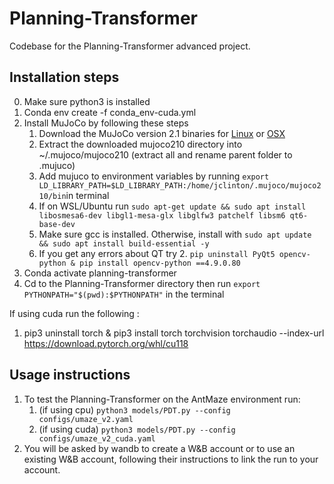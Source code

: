 # Planning-Transformer

Codebase for the Planning-Transformer advanced project.

## Installation steps

0. Make sure python3 is installed
1. Conda env create -f conda_env-cuda.yml
2. Install MuJoCo by following these steps
   1. Download the MuJoCo version 2.1 binaries for [Linux](https://mujoco.org/download/mujoco210-linux-x86_64.tar.gz) or [OSX](https://mujoco.org/download/mujoco210-macos-x86_64.tar.gz)
   1. Extract the downloaded mujoco210 directory into ~/.mujoco/mujoco210 (extract all and rename parent folder to .mujuco)
   1. Add mujuco to environment variables by running `export LD_LIBRARY_PATH=$LD_LIBRARY_PATH:/home/jclinton/.mujoco/mujoco210/bin`in terminal
   1. If on WSL/Ubuntu run `sudo apt-get update && sudo apt install libosmesa6-dev libgl1-mesa-glx libglfw3 patchelf libsm6 qt6-base-dev`
   1. Make sure gcc is installed. Otherwise, install with `sudo apt update && sudo apt install build-essential -y`
   1. If you get any errors about QT try
      2. `pip uninstall PyQt5 opencv-python & pip install opencv-python ==4.9.0.80`
5. Conda activate planning-transformer
4. Cd to the Planning-Transformer directory then run `export PYTHONPATH="$(pwd):$PYTHONPATH"` in the terminal

If using cuda run the following :
 1. pip3 uninstall torch & pip3 install torch torchvision torchaudio --index-url https://download.pytorch.org/whl/cu118

## Usage instructions

1. To test the Planning-Transformer on the AntMaze environment run: 
   1. (if using cpu) `python3 models/PDT.py --config configs/umaze_v2.yaml`
   3. (if using cuda) `python3 models/PDT.py --config configs/umaze_v2_cuda.yaml`
2. You will be asked by wandb to create a W&B account or to use an existing W&B account, following their instructions to link the run to your account. 

